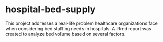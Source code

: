# hospital-bed-supply

This project addresses a real-life problem healthcare organizations face when considering bed staffing needs in hospitals. A .Rmd report was created to analyze bed volume based on several factors. 



